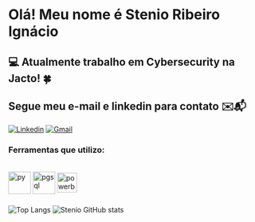 # Olá! Meu nome é Stenio Ribeiro Ignácio
## 💻 Atualmente trabalho em Cybersecurity na Jacto! 🍀
## Segue meu e-mail e linkedin para contato ✉️📬



[![Linkedin](https://img.shields.io/badge/LinkedIn-0077B5?style=for-the-badge&logo=linkedin&logoColor=white)](https://www.linkedin.com/in/stênio-ignácio-690870231/)
[![Gmail](https://img.shields.io/badge/Gmail-D14836?style=for-the-badge&logo=gmail&logoColor=white)](https://mail.google.com/mail/u/0/#inbox)

### Ferramentas que utilizo:
<div style="display: inline_block"><br/>
    <img align="center" alt="py" height=45 src="https://cdn3.iconfinder.com/data/icons/logos-and-brands-adobe/512/267_Python-512.png" />
    <img align="center" alt="pgsql" height=45  src="https://cdn.icon-icons.com/icons2/2415/PNG/512/postgresql_original_logo_icon_146391.png" />
    <img align="center" alt="powerbi" height=40 src="https://upload.wikimedia.org/wikipedia/commons/thumb/c/cf/New_Power_BI_Logo.svg/2048px-New_Power_BI_Logo.svg.png" />
</div>

###

![Top Langs](https://github-readme-stats.vercel.app/api/top-langs/?username=StenioIgnacio&size_weight=0.5&count_weight=0.5&theme=dark)
![Stenio GitHub stats](https://github-readme-stats.vercel.app/api?username=StenioIgnacio&show_icons=true&theme=dark)
